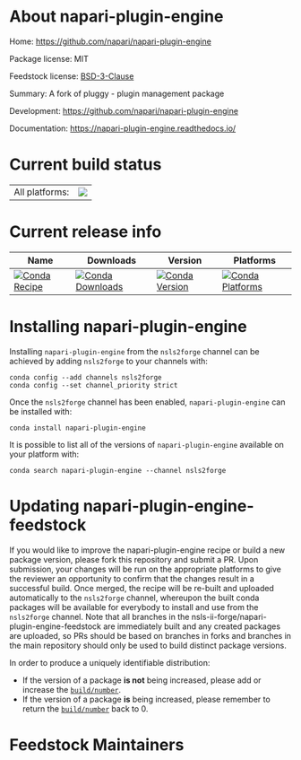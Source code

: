 About napari-plugin-engine
==========================

Home: https://github.com/napari/napari-plugin-engine

Package license: MIT

Feedstock license: [BSD-3-Clause](https://github.com/nsls-ii-forge/napari-plugin-engine-feedstock/blob/master/LICENSE.txt)

Summary: A fork of pluggy - plugin management package

Development: https://github.com/napari/napari-plugin-engine

Documentation: https://napari-plugin-engine.readthedocs.io/

Current build status
====================


<table><tr><td>All platforms:</td>
    <td>
      <a href="https://dev.azure.com/nsls2forge/nsls2forge/_build/latest?definitionId=228&branchName=master">
        <img src="https://dev.azure.com/nsls2forge/nsls2forge/_apis/build/status/napari-plugin-engine-feedstock?branchName=master">
      </a>
    </td>
  </tr>
</table>

Current release info
====================

| Name | Downloads | Version | Platforms |
| --- | --- | --- | --- |
| [![Conda Recipe](https://img.shields.io/badge/recipe-napari--plugin--engine-green.svg)](https://anaconda.org/nsls2forge/napari-plugin-engine) | [![Conda Downloads](https://img.shields.io/conda/dn/nsls2forge/napari-plugin-engine.svg)](https://anaconda.org/nsls2forge/napari-plugin-engine) | [![Conda Version](https://img.shields.io/conda/vn/nsls2forge/napari-plugin-engine.svg)](https://anaconda.org/nsls2forge/napari-plugin-engine) | [![Conda Platforms](https://img.shields.io/conda/pn/nsls2forge/napari-plugin-engine.svg)](https://anaconda.org/nsls2forge/napari-plugin-engine) |

Installing napari-plugin-engine
===============================

Installing `napari-plugin-engine` from the `nsls2forge` channel can be achieved by adding `nsls2forge` to your channels with:

```
conda config --add channels nsls2forge
conda config --set channel_priority strict
```

Once the `nsls2forge` channel has been enabled, `napari-plugin-engine` can be installed with:

```
conda install napari-plugin-engine
```

It is possible to list all of the versions of `napari-plugin-engine` available on your platform with:

```
conda search napari-plugin-engine --channel nsls2forge
```




Updating napari-plugin-engine-feedstock
=======================================

If you would like to improve the napari-plugin-engine recipe or build a new
package version, please fork this repository and submit a PR. Upon submission,
your changes will be run on the appropriate platforms to give the reviewer an
opportunity to confirm that the changes result in a successful build. Once
merged, the recipe will be re-built and uploaded automatically to the
`nsls2forge` channel, whereupon the built conda packages will be available for
everybody to install and use from the `nsls2forge` channel.
Note that all branches in the nsls-ii-forge/napari-plugin-engine-feedstock are
immediately built and any created packages are uploaded, so PRs should be based
on branches in forks and branches in the main repository should only be used to
build distinct package versions.

In order to produce a uniquely identifiable distribution:
 * If the version of a package **is not** being increased, please add or increase
   the [``build/number``](https://docs.conda.io/projects/conda-build/en/latest/resources/define-metadata.html#build-number-and-string).
 * If the version of a package **is** being increased, please remember to return
   the [``build/number``](https://docs.conda.io/projects/conda-build/en/latest/resources/define-metadata.html#build-number-and-string)
   back to 0.

Feedstock Maintainers
=====================


